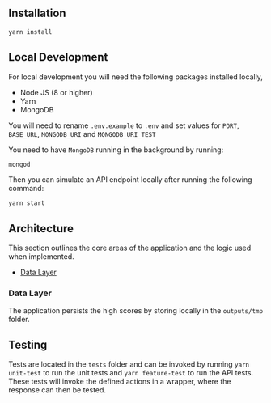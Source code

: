 ## Installation

```bash
yarn install
```

## Local Development

For local development you will need the following packages installed locally,

- Node JS (8 or higher)
- Yarn
- MongoDB

You will need to rename `.env.example` to `.env` and set values for `PORT`, `BASE_URL`, `MONGODB_URI` and `MONGODB_URI_TEST`

You need to have `MongoDB` running in the background by running:

```bash
mongod
```


Then you can simulate an API endpoint locally after running 
the following command:

```bash
yarn start
```

## Architecture 

This section outlines the core areas of the application and the logic used when implemented.

- [Data Layer](#data-layer)


### Data Layer
The application persists the high scores by storing locally in the `outputs/tmp` folder.


## Testing

Tests are located in the `tests` folder and can be invoked by running `yarn unit-test` to run the unit tests and `yarn feature-test` to run the API tests. These tests will invoke the defined 
actions in a wrapper, where the response can then be tested.
